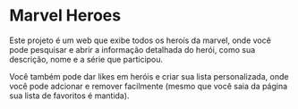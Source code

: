 # Marvel Heroes
Este projeto é um web que exibe todos os heroís da marvel, onde você pode pesquisar e abrir a informação detalhada do herói, como sua descrição, nome e a série que participou.

Você também pode dar likes em heróis e criar sua lista personalizada, onde você pode adcionar e remover facilmente (mesmo que você saia da página sua lista de favoritos é mantida).


